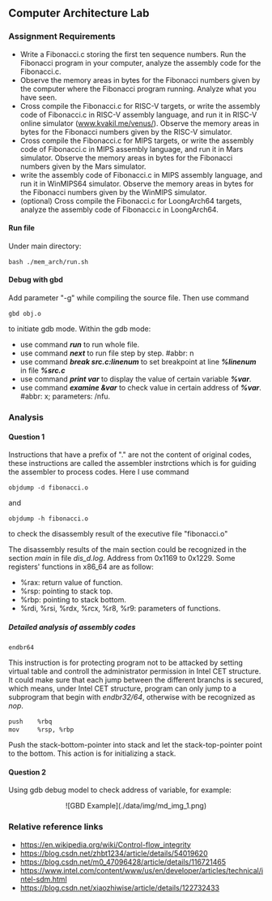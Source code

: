 ## Computer Architecture Lab
### Assignment Requirements
- Write a Fibonacci.c storing the first ten sequence numbers. Run the Fibonacci program in your computer, analyze the assembly code for the Fibonacci.c.
- Observe the memory areas in bytes for the Fibonacci numbers given by the computer where the Fibonacci program running. Analyze what you have seen.
- Cross compile the Fibonacci.c for RISC-V targets, or write the assembly code of Fibonacci.c in RISC-V assembly language, and run it in RISC-V online simulator (www.kvakil.me/venus/). Observe the memory areas in bytes for the Fibonacci numbers given by the RISC-V simulator.
- Cross compile the Fibonacci.c for MIPS targets, or write the assembly code of Fibonacci.c in MIPS assembly language, and run it in Mars simulator. Observe the memory areas in bytes for the Fibonacci numbers given by the Mars simulator.
- write the assembly code of Fibonacci.c in MIPS assembly language, and run it in WinMIPS64 simulator. Observe the memory areas in bytes for the Fibonacci numbers given by the WinMIPS simulator.
- (optional) Cross compile the Fibonacci.c for LoongArch64 targets, analyze the assembly code of Fibonacci.c in LoongArch64.

#### Run file
Under main directory: 
```shell
bash ./mem_arch/run.sh
```

#### Debug with gbd
Add parameter "-g" while compiling the source file. Then use command
```shell
gbd obj.o
```
to initiate gdb mode.
Within the gdb mode:
- use command ***run*** to run whole file.
- use command ***next*** to run file step by step. #abbr: n
- use command ***break src.c:linenum*** to set breakpoint at line ***%linenum*** in file ***%src.c***
- use command ***print var*** to display the value of certain variable ***%var***.
- use command ***examine &var*** to check value in certain address of ***%var***. #abbr: x; parameters: /nfu.


### Analysis
#### Question 1
Instructions that have a prefix of "." are not the content of
original codes, these instructions are called the assembler instrctions which is for guiding the assembler to process codes.
Here I use command
```shell
objdump -d fibonacci.o
```
and
```shell
objdump -h fibonacci.o
```
to check the disassembly result of the executive file "fibonacci.o" 

The disassembly results of the main section could be recognized in the section *main* in file *dis_d.log*. Address from 0x1169 to 0x1229.
Some registers' functions in x86_64 are as follow:
- %rax: return value of function.
- %rsp: pointing to stack top.
- %rbp: pointing to stack bottom.
- %rdi, %rsi, %rdx, %rcx, %r8, %r9: parameters of functions.

##### Detailed analysis of assembly codes
```assembly
endbr64
```
This instruction is for protecting program not to be attacked by setting virtual table and controll the administrator permission in Intel CET structure. It could make sure that each jump between the different branchs is secured, which means, under Intel CET structure, program can only jump to a subprogram that begin with *endbr32/64*, otherwise with be recognized as *nop*.
```assembly
push    %rbq
mov     %rsp, %rbp
```
Push the stack-bottom-pointer into stack and let the stack-top-pointer point to the bottom. This action is for initializing a stack.

#### Question 2
Using gdb debug model to check address of variable, for example:
<center>
![GBD Example](./data/img/md_img_1.png)
</center>



### Relative reference links
- https://en.wikipedia.org/wiki/Control-flow_integrity
- https://blog.csdn.net/zhbt1234/article/details/54019620
- https://blog.csdn.net/m0_47096428/article/details/116721465
- https://www.intel.com/content/www/us/en/developer/articles/technical/intel-sdm.html
- https://blog.csdn.net/xiaozhiwise/article/details/122732433